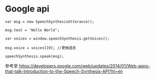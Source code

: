 # Google  api

```
var msg = new SpeechSynthesisUtterance();

msg.text = 'Hello World';

var voices = window.speechSynthesis.getVoices();

msg.voice = voices[19]; //更換語言

speechSynthesis.speak(msg);
```

參考至
https://developers.google.com/web/updates/2014/01/Web-apps-that-talk-Introduction-to-the-Speech-Synthesis-API?hl=en
